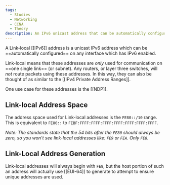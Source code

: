 ```yaml
---
tags:
  - Studies
  - Networking
  - CCNA
  - Theory
description: An IPv6 unicast address that can be automatically configured on any interface that uses IPv6.
---
```

A Link-local [[IPv6]] address is a unicast IPv6 address which can be ==automatically configured== on any interface which has IPv6 enabled.

Link-local means that these addresses are *only* used for communication on ==one single link== (or subnet). Any routers, or layer three switches, will *not* route packets using these addresses. In this way, they can also be thought of as similar to the [[IPv4 Private Address Ranges]].

One use case for these addresses is the [[NDP]].

## Link-local Address Space

The address space used for Link-local addresses is the `FE80::/10` range. This is equivalent to `FE80::` to `FEBF:FFFF:FFFF:FFFF:FFFF:FFFF:FFFF:FFFF`.

*Note: The standards state that the 54 bits after the `FE80` should always be zero, so you won't see link-local addresses like: `FE9` or `FEA`. Only `FE8`.*

## Link-Local Address Generation

Link-local addresses will always begin with `FE8`, but the host portion of such an address will actually use [[EUI-64]] to generate to attempt to ensure unique addresses are used.